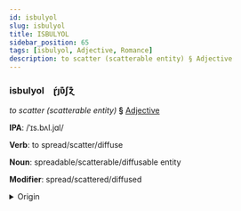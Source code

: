 ```yaml
---
id: isbulyol
slug: isbulyol
title: ISBULYOL
sidebar_position: 65
tags: [isbulyol, Adjective, Romance]
description: to scatter (scatterable entity) § Adjective
---
```


### isbulyol&emsp;<span kind="abugida">ɽ́ȷʋ͊ʃɀ͊</span>

*to scatter (scatterable entity)* **§** [Adjective](../../tags/Adjective)

**IPA**: /ˈɪs.bʌl.jɑl/

**Verb**: to spread/scatter/diffuse

**Noun**: spreadable/scatterable/diffusable entity

**Modifier**: spread/scattered/diffused

<details>
    <summary>Origin</summary>
    Portuguese espalhar /(i)ʃ.pɐˈʎaɾ/<br/>
    <em>Romance Language Family</em>
</details>